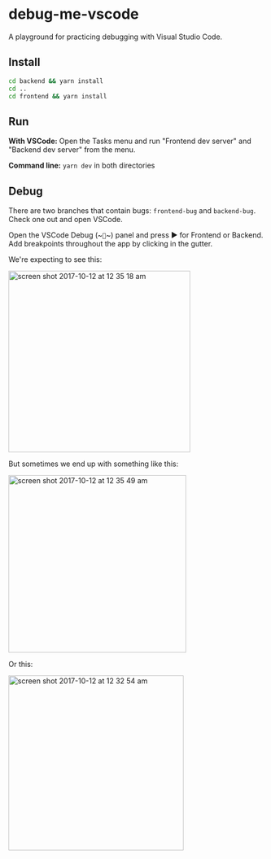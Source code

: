 # debug-me-vscode

A playground for practicing debugging with Visual Studio Code.

## Install

```bash
cd backend && yarn install
cd ..
cd frontend && yarn install
```

## Run

**With VSCode:** Open the Tasks menu and run "Frontend dev server" and "Backend dev server" from the menu.

**Command line:** `yarn dev` in both directories

## Debug

There are two branches that contain bugs: `frontend-bug` and `backend-bug`. Check one out and open VSCode.

Open the VSCode Debug (~`🐞`~) panel and press ▶️ for Frontend or Backend. Add breakpoints throughout the app by clicking in the gutter.

We're expecting to see this:

<img width="357" alt="screen shot 2017-10-12 at 12 35 18 am" src="https://user-images.githubusercontent.com/1571667/31484498-608fa182-aee5-11e7-9d7f-5e667f77de54.png">

But sometimes we end up with something like this:

<img width="349" alt="screen shot 2017-10-12 at 12 35 49 am" src="https://user-images.githubusercontent.com/1571667/31484499-60c1d83c-aee5-11e7-844d-014f2b80211b.png">

Or this:

<img width="344" alt="screen shot 2017-10-12 at 12 32 54 am" src="https://user-images.githubusercontent.com/1571667/31484404-0e4ef828-aee5-11e7-98e8-49b38bb7f8e9.png">

